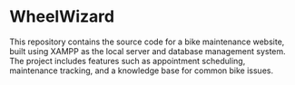 # WheelWizard
This repository contains the source code for a bike maintenance website, built using XAMPP as the local server and database management system. The project includes features such as appointment scheduling, maintenance tracking, and a knowledge base for common bike issues.
